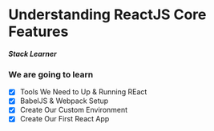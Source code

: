 # Understanding ReactJS Core Features

**_Stack Learner_**

### We are going to learn

- [x] Tools We Need to Up & Running REact
- [x] BabelJS & Webpack Setup
- [x] Create Our Custom Environment
- [x] Create Our First React App
